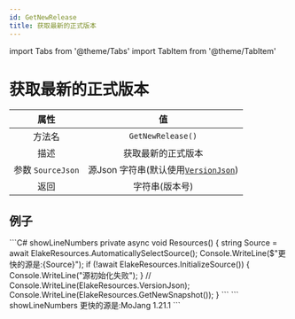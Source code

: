 ```yaml
---
id: GetNewRelease
title: 获取最新的正式版本
---
```


import Tabs from '@theme/Tabs'
import TabItem from '@theme/TabItem'

# 获取最新的正式版本

|       属性        |                           值                           |
| :---------------: | :----------------------------------------------------: |
|      方法名       |                   `GetNewRelease()`                    |
|       描述        |                   获取最新的正式版本                   |
| 参数 `SourceJson` | 源Json 字符串(默认使用[`VersionJson`](../Variables/VersionJson)) |
|       返回        |                     字符串(版本号)                     |

## 例子

<Tabs>
    <TabItem value="Code" label="代码">
        ```C# showLineNumbers
        private async void Resources()
        {
            string Source = await ElakeResources.AutomaticallySelectSource();
            Console.WriteLine($"更快的源是:{Source}");
            if (!await ElakeResources.InitializeSource())
            {
                Console.WriteLine("源初始化失败");
            }
            // Console.WriteLine(ElakeResources.VersionJson);
            Console.WriteLine(ElakeResources.GetNewSnapshot());
        }
        ```
    </TabItem>
    <TabItem value="Return" label="返回">
        ``` showLineNumbers
        更快的源是:MoJang
        1.21.1
        ```
    </TabItem>
</Tabs>
